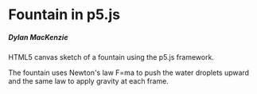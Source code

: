 # Fountain in p5.js
##### Dylan MacKenzie

HTML5 canvas sketch of a fountain using the p5.js framework.

The fountain uses Newton's law F=ma to push the water droplets upward and the same law to apply gravity at each frame.